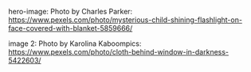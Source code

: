 hero-image: Photo by Charles Parker: https://www.pexels.com/photo/mysterious-child-shining-flashlight-on-face-covered-with-blanket-5859666/


image 2: Photo by Karolina Kaboompics: https://www.pexels.com/photo/cloth-behind-window-in-darkness-5422603/